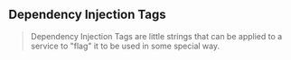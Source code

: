 ## Dependency Injection Tags
> Dependency Injection Tags are little strings that can be applied to a service to "flag" it to be used in some special way.

